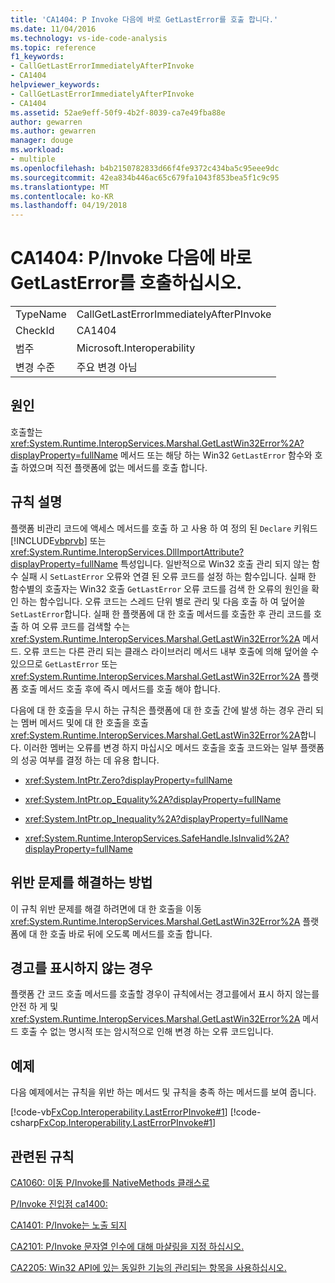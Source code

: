 ```yaml
---
title: 'CA1404: P Invoke 다음에 바로 GetLastError를 호출 합니다.'
ms.date: 11/04/2016
ms.technology: vs-ide-code-analysis
ms.topic: reference
f1_keywords:
- CallGetLastErrorImmediatelyAfterPInvoke
- CA1404
helpviewer_keywords:
- CallGetLastErrorImmediatelyAfterPInvoke
- CA1404
ms.assetid: 52ae9eff-50f9-4b2f-8039-ca7e49fba88e
author: gewarren
ms.author: gewarren
manager: douge
ms.workload:
- multiple
ms.openlocfilehash: b4b2150782833d66f4fe9372c434ba5c95eee9dc
ms.sourcegitcommit: 42ea834b446ac65c679fa1043f853bea5f1c9c95
ms.translationtype: MT
ms.contentlocale: ko-KR
ms.lasthandoff: 04/19/2018
---
```

# <a name="ca1404-call-getlasterror-immediately-after-pinvoke"></a>CA1404: P/Invoke 다음에 바로 GetLastError를 호출하십시오.
|||
|-|-|
|TypeName|CallGetLastErrorImmediatelyAfterPInvoke|
|CheckId|CA1404|
|범주|Microsoft.Interoperability|
|변경 수준|주요 변경 아님|

## <a name="cause"></a>원인
 호출할는 <xref:System.Runtime.InteropServices.Marshal.GetLastWin32Error%2A?displayProperty=fullName> 메서드 또는 해당 하는 Win32 `GetLastError` 함수와 호출 하였으며 직전 플랫폼에 없는 메서드를 호출 합니다.

## <a name="rule-description"></a>규칙 설명
 플랫폼 비관리 코드에 액세스 메서드를 호출 하 고 사용 하 여 정의 된 `Declare` 키워드 [!INCLUDE[vbprvb](../code-quality/includes/vbprvb_md.md)] 또는 <xref:System.Runtime.InteropServices.DllImportAttribute?displayProperty=fullName> 특성입니다. 일반적으로 Win32 호출 관리 되지 않는 함수 실패 시 `SetLastError` 오류와 연결 된 오류 코드를 설정 하는 함수입니다. 실패 한 함수별의 호출자는 Win32 호출 `GetLastError` 오류 코드를 검색 한 오류의 원인을 확인 하는 함수입니다. 오류 코드는 스레드 단위 별로 관리 및 다음 호출 하 여 덮어쓸 `SetLastError`합니다. 실패 한 플랫폼에 대 한 호출 메서드를 호출한 후 관리 코드를 호출 하 여 오류 코드를 검색할 수는 <xref:System.Runtime.InteropServices.Marshal.GetLastWin32Error%2A> 메서드. 오류 코드는 다른 관리 되는 클래스 라이브러리 메서드 내부 호출에 의해 덮어쓸 수 있으므로 `GetLastError` 또는 <xref:System.Runtime.InteropServices.Marshal.GetLastWin32Error%2A> 플랫폼 호출 메서드 호출 후에 즉시 메서드를 호출 해야 합니다.

 다음에 대 한 호출을 무시 하는 규칙은 플랫폼에 대 한 호출 간에 발생 하는 경우 관리 되는 멤버 메서드 및에 대 한 호출을 호출 <xref:System.Runtime.InteropServices.Marshal.GetLastWin32Error%2A>합니다. 이러한 멤버는 오류를 변경 하지 마십시오 메서드 호출을 호출 코드와는 일부 플랫폼의 성공 여부를 결정 하는 데 유용 합니다.

-   <xref:System.IntPtr.Zero?displayProperty=fullName>

-   <xref:System.IntPtr.op_Equality%2A?displayProperty=fullName>

-   <xref:System.IntPtr.op_Inequality%2A?displayProperty=fullName>

-   <xref:System.Runtime.InteropServices.SafeHandle.IsInvalid%2A?displayProperty=fullName>

## <a name="how-to-fix-violations"></a>위반 문제를 해결하는 방법
 이 규칙 위반 문제를 해결 하려면에 대 한 호출을 이동 <xref:System.Runtime.InteropServices.Marshal.GetLastWin32Error%2A> 플랫폼에 대 한 호출 바로 뒤에 오도록 메서드를 호출 합니다.

## <a name="when-to-suppress-warnings"></a>경고를 표시하지 않는 경우
 플랫폼 간 코드 호출 메서드를 호출할 경우이 규칙에서는 경고를에서 표시 하지 않는를 안전 하 게 및 <xref:System.Runtime.InteropServices.Marshal.GetLastWin32Error%2A> 메서드 호출 수 없는 명시적 또는 암시적으로 인해 변경 하는 오류 코드입니다.

## <a name="example"></a>예제
 다음 예제에서는 규칙을 위반 하는 메서드 및 규칙을 충족 하는 메서드를 보여 줍니다.

 [!code-vb[FxCop.Interoperability.LastErrorPInvoke#1](../code-quality/codesnippet/VisualBasic/ca1404-call-getlasterror-immediately-after-p-invoke_1.vb)]
 [!code-csharp[FxCop.Interoperability.LastErrorPInvoke#1](../code-quality/codesnippet/CSharp/ca1404-call-getlasterror-immediately-after-p-invoke_1.cs)]

## <a name="related-rules"></a>관련된 규칙
 [CA1060: 이동 P/Invoke를 NativeMethods 클래스로](../code-quality/ca1060-move-p-invokes-to-nativemethods-class.md)

 [P/Invoke 진입점 ca1400:](../code-quality/ca1400-p-invoke-entry-points-should-exist.md)

 [CA1401: P/Invoke는 노출 되지](../code-quality/ca1401-p-invokes-should-not-be-visible.md)

 [CA2101: P/Invoke 문자열 인수에 대해 마샬링을 지정 하십시오.](../code-quality/ca2101-specify-marshaling-for-p-invoke-string-arguments.md)

 [CA2205: Win32 API에 있는 동일한 기능의 관리되는 항목을 사용하십시오.](../code-quality/ca2205-use-managed-equivalents-of-win32-api.md)